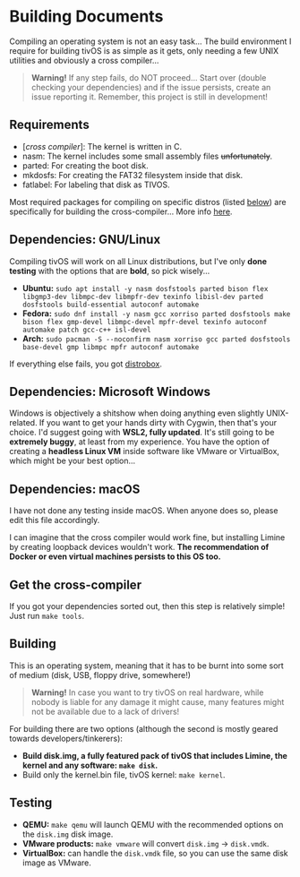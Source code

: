 # Building Documents

Compiling an operating system is not an easy task... The build environment I require for building tivOS is as simple as it gets, only needing a few UNIX utilities and obviously a cross compiler...

> **Warning!** If any step fails, do NOT proceed... Start over (double checking your dependencies) and if the issue persists, create an issue reporting it. Remember, this project is still in development!

## Requirements
- \[*cross compiler*]: The kernel is written in C.
- nasm: The kernel includes some small assembly files ~~unfortunately~~.
- parted: For creating the boot disk.
- mkdosfs: For creating the FAT32 filesystem inside that disk.
- fatlabel: For labeling that disk as TIVOS.

Most required packages for compiling on specific distros (listed [below](#dependencies-gnulinux)) are specifically for building the cross-compiler... More info [here](https://wiki.osdev.org/GCC_Cross-Compiler).

## Dependencies: GNU/Linux
Compiling tivOS will work on all Linux distributions, but I've only **done testing** with the options that are **bold**, so pick wisely...

- **Ubuntu:** `sudo apt install -y nasm dosfstools parted bison flex libgmp3-dev libmpc-dev libmpfr-dev texinfo libisl-dev parted dosfstools build-essential autoconf automake`
- **Fedora:** `sudo dnf install -y nasm gcc xorriso parted dosfstools make bison flex gmp-devel libmpc-devel mpfr-devel texinfo autoconf automake patch gcc-c++ isl-devel`
- **Arch:** `sudo pacman -S --noconfirm nasm xorriso gcc parted dosfstools base-devel gmp libmpc mpfr autoconf automake`

If everything else fails, you got [distrobox](https://github.com/89luca89/distrobox).

## Dependencies: Microsoft Windows
Windows is objectively a shitshow when doing anything even slightly UNIX-related. If you want to get your hands dirty with Cygwin, then that's your choice. I'd suggest going with **WSL2, fully updated**. It's still going to be **extremely buggy**, at least from my experience. You have the option of creating a **headless Linux VM** inside software like VMware or VirtualBox, which might be your best option...

## Dependencies: macOS
I have not done any testing inside macOS. When anyone does so, please edit this file accordingly.

I can imagine that the cross compiler would work fine, but installing Limine by creating loopback devices wouldn't work. **The recommendation of Docker or even virtual machines persists to this OS too.**

## Get the cross-compiler
If you got your dependencies sorted out, then this step is relatively simple! Just run `make tools`.

## Building
This is an operating system, meaning that it has to be burnt into some sort of medium (disk, USB, floppy drive, somewhere!)

> **Warning!** In case you want to try tivOS on real hardware, while nobody is liable for any damage it might cause, many features might not be available due to a lack of drivers!

For building there are two options (although the second is mostly geared towards developers/tinkerers):
- **Build disk.img, a fully featured pack of tivOS that includes Limine, the kernel and any software: `make disk`.**
- Build only the kernel.bin file, tivOS kernel: `make kernel`.

## Testing
- **QEMU:** `make qemu` will launch QEMU with the recommended options on the `disk.img` disk image.
- **VMware products:** `make vmware` will convert `disk.img` -> `disk.vmdk`.
- **VirtualBox:** can handle the `disk.vmdk` file, so you can use the same disk image as VMware.
